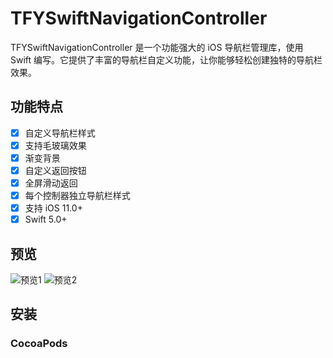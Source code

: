 # TFYSwiftNavigationController

TFYSwiftNavigationController 是一个功能强大的 iOS 导航栏管理库，使用 Swift 编写。它提供了丰富的导航栏自定义功能，让你能够轻松创建独特的导航栏效果。

## 功能特点

- [x] 自定义导航栏样式
- [x] 支持毛玻璃效果
- [x] 渐变背景
- [x] 自定义返回按钮
- [x] 全屏滑动返回
- [x] 每个控制器独立导航栏样式
- [x] 支持 iOS 11.0+
- [x] Swift 5.0+ 

## 预览

![预览1](preview1.gif) ![预览2](preview2.gif)

## 安装

### CocoaPods
